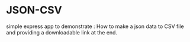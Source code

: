 # JSON-CSV
simple express app to demonstrate : How to make a json data to CSV file and providing a downloadable link at the end.
